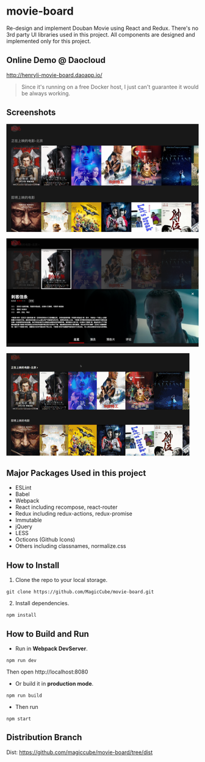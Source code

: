 # movie-board
Re-design and implement Douban Movie using React and Redux.
There's no 3rd party UI libraries used in this project.
All components are designed and implemented only for this project.

## Online Demo @ Daocloud
http://henryli-movie-board.daoapp.io/
> Since it's running on a free Docker host, I just can't guarantee it would be always working.

## Screenshots
![](screenshots/01.png)

![](screenshots/02.png)

![](screenshots/screen-flow.gif)



## Major Packages Used in this project

* ESLint
* Babel
* Webpack
* React including recompose, react-router
* Redux including redux-actions, redux-promise
* Immutable
* jQuery
* LESS
* Octicons (Github Icons)
* Others including classnames, normalize.css

## How to Install
1. Clone the repo to your local storage.
``` shell
git clone https://github.com/MagicCube/movie-board.git
```
2. Install dependencies.
``` shell
npm install
```

## How to Build and Run
* Run in **Webpack DevServer**.
``` shell
npm run dev
```
  Then open http://localhost:8080

* Or build it in **production mode**.
``` shell
npm run build
```

* Then run
``` shell
npm start
```

## Distribution Branch
Dist: https://github.com/magiccube/movie-board/tree/dist
